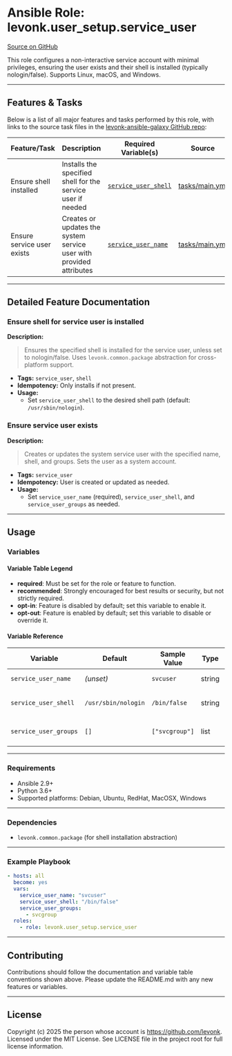 # Ansible Role: levonk.user_setup.service_user

[Source on GitHub](https://github.com/levonk/levonk-ansible-galaxy/tree/main/levonk/user_setup/roles/service_user)

This role configures a non-interactive service account with minimal privileges, ensuring the user exists and their shell is installed (typically nologin/false). Supports Linux, macOS, and Windows.

---

## Features & Tasks

Below is a list of all major features and tasks performed by this role, with links to the source task files in the [levonk-ansible-galaxy GitHub repo](https://github.com/levonk/levonk-ansible-galaxy/tree/main/levonk/user_setup/roles/service_user/tasks):

| Feature/Task                  | Description                                              | Required Variable(s)                        | Source |
|-------------------------------|---------------------------------------------------------|---------------------------------------------|--------|
| Ensure shell installed        | Installs the specified shell for the service user if needed | [`service_user_shell`](#service_user_shell) | [tasks/main.yml](tasks/main.yml) |
| Ensure service user exists    | Creates or updates the system service user with provided attributes | [`service_user_name`](#service_user_name)   | [tasks/main.yml](tasks/main.yml) |

---

## Detailed Feature Documentation

### Ensure shell for service user is installed
**Description:**
> Ensures the specified shell is installed for the service user, unless set to nologin/false. Uses `levonk.common.package` abstraction for cross-platform support.
- **Tags:** `service_user`, `shell`
- **Idempotency:** Only installs if not present.
- **Usage:**
  - Set `service_user_shell` to the desired shell path (default: `/usr/sbin/nologin`).

### Ensure service user exists
**Description:**
> Creates or updates the system service user with the specified name, shell, and groups. Sets the user as a system account.
- **Tags:** `service_user`
- **Idempotency:** User is created or updated as needed.
- **Usage:**
  - Set `service_user_name` (required), `service_user_shell`, and `service_user_groups` as needed.

---

## Usage

### Variables

#### Variable Table Legend
- **required**: Must be set for the role or feature to function.
- **recommended**: Strongly encouraged for best results or security, but not strictly required.
- **opt-in**: Feature is disabled by default; set this variable to enable it.
- **opt-out**: Feature is enabled by default; set this variable to disable or override it.

#### Variable Reference

| Variable                        | Default                | Sample Value                    | Type   | Activation | Purpose                                    | Used In |
|----------------------------------|------------------------|---------------------------------|--------|------------|--------------------------------------------|---------|
| <a name="service_user_name"></a>`service_user_name`         | *(unset)*              | `svcuser`                          | string | required   | Username to create/manage                  | [tasks/main.yml](tasks/main.yml) |
| <a name="service_user_shell"></a>`service_user_shell`       | `/usr/sbin/nologin`    | `/bin/false`                       | string | opt-out    | Shell for the user (usually nologin/false) | [tasks/main.yml](tasks/main.yml) |
| <a name="service_user_groups"></a>`service_user_groups`     | `[]`                   | `["svcgroup"]`                    | list   | opt-in     | Additional groups for the user             | [tasks/main.yml](tasks/main.yml) |

---

### Requirements
- Ansible 2.9+
- Python 3.6+
- Supported platforms: Debian, Ubuntu, RedHat, MacOSX, Windows

---

### Dependencies
- `levonk.common.package` (for shell installation abstraction)

---

### Example Playbook
```yaml
- hosts: all
  become: yes
  vars:
    service_user_name: "svcuser"
    service_user_shell: "/bin/false"
    service_user_groups:
      - svcgroup
  roles:
    - role: levonk.user_setup.service_user
```

---

## Contributing
Contributions should follow the documentation and variable table conventions shown above. Please update the README.md with any new features or variables.

---

## License
Copyright (c) 2025 the person whose account is https://github.com/levonk. Licensed under the MIT License. See LICENSE file in the project root for full license information.
